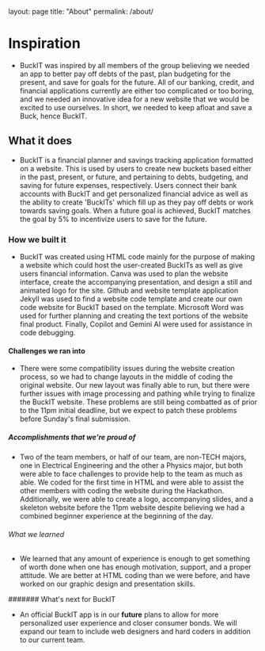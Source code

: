 layout: page
title: "About"
permalink: /about/

# Inspiration
- BuckIT was inspired by all members of the group believing we needed an app to better pay off debts of the past, plan budgeting for the present, and save for goals for the future. All of our banking, credit, and financial applications currently are either too complicated or too boring, and we needed an innovative idea for a new website that we would be excited to use ourselves. In short, we needed to keep afloat and save a Buck, hence BuckIT.

## What it does
- BuckIT is a financial planner and savings tracking application formatted on a website. This is used by users to create new buckets based either in the past, present, or future, and pertaining to debts, budgeting, and saving for future expenses, respectively. Users connect their bank accounts with BuckIT and get personalized financial advice as well as the ability to create 'BuckITs' which fill up as they pay off debts or work towards saving goals. When a future goal is achieved, BuckIT matches the goal by 5% to incentivize users to save for the future.

### How we built it
- BuckIT was created using HTML code mainly for the purpose of making a website which could host the user-created BuckITs as well as give users financial information. Canva was used to plan the website interface, create the accompanying presentation, and design a still and animated logo for the site. Github and website template application Jekyll was used to find a website code template and create our own code website for BuckIT based on the template. Microsoft Word was used for further planning and creating the text portions of the website final product. Finally, Copilot and Gemini AI were used for assistance in code debugging.

#### Challenges we ran into
- There were some compatibility issues during the website creation process, so we had to change layouts in the middle of coding the original website. Our new layout was finally able to run, but there were further issues with image processing and pathing while trying to finalize the BuckIT website. These problems are still being combatted as of prior to the 11pm initial deadline, but we expect to patch these problems before Sunday's final submission.

##### Accomplishments that we're proud of
- Two of the team members, or half of our team, are non-TECH majors, one in Electrical Engineering and the other a Physics major, but both were able to face challenges to provide help to the team as much as able. We coded for the first time in HTML and were able to assist the other members with coding the website during the Hackathon. Additionally, we were able to create a logo, accompanying slides, and a skeleton website before the 11pm website despite believing we had a combined beginner experience at the beginning of the day.

###### What we learned
- We learned that any amount of experience is enough to get something of worth done when one has enough motivation, support, and a proper attitude. We are better at HTML coding than we were before, and have worked on our graphic design and presentation skills.

####### What's next for BuckIT
- An official BuckIT app is in our **future** plans to allow for more personalized user experience and closer consumer bonds. We will expand our team to include web designers and hard coders in addition to our current team.